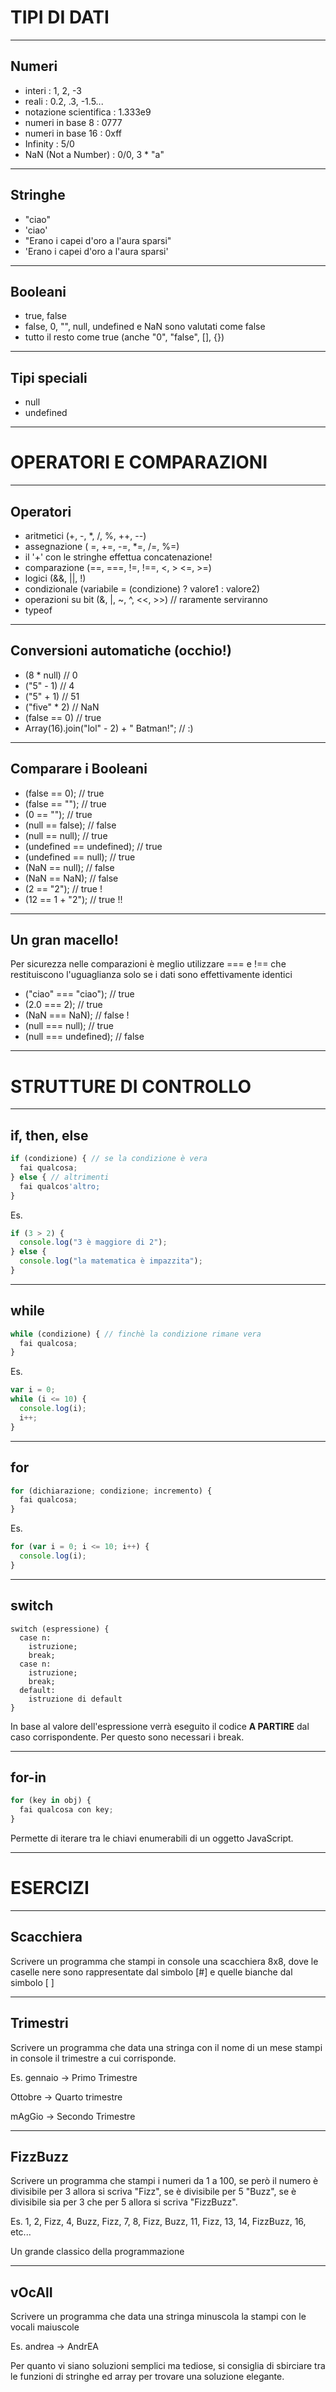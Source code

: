 TIPI DI DATI
============


----


Numeri
------
- interi : 1, 2, -3
- reali : 0.2, .3, -1.5...
- notazione scientifica : 1.333e9
- numeri in base 8 : 0777
- numeri in base 16 : 0xff
- Infinity : 5/0
- NaN (Not a Number) : 0/0, 3 * "a"


----


Stringhe
--------
- "ciao"
- 'ciao'
- "Erano i capei d'oro a l'aura sparsi"
- 'Erano i capei d\'oro a l\'aura sparsi'


----


Booleani
--------
- true, false
- false, 0, "", null, undefined e NaN sono valutati come false
- tutto il resto come true (anche "0", "false", [], {})


----


Tipi speciali
-------------
- null
- undefined


---


OPERATORI E COMPARAZIONI
========================


----


Operatori
---------
- aritmetici (+, -, *, /, %, ++, --)
- assegnazione ( =, +=, -=, *=, /=, %=)
- il '+' con le stringhe effettua concatenazione!
- comparazione (==, ===, !=, !==, <, > <=, >=)
- logici (&&, ||, !)
- condizionale (variabile = (condizione) ? valore1 : valore2)
- operazioni su bit (&, |, ~, ^, <<, >>) // raramente serviranno
- typeof


----

Conversioni automatiche (occhio!)
---------------------------------
- (8 * null) // 0
- ("5" - 1) // 4
- ("5" + 1) // 51
- ("five" * 2) // NaN
- (false == 0) // true
- Array(16).join("lol" - 2) + " Batman!";  // :)

----


Comparare i Booleani
--------------------
- (false == 0); // true
- (false == ""); // true
- (0 == ""); // true
- (null == false); // false
- (null == null); // true
- (undefined == undefined); // true
- (undefined == null); // true
- (NaN == null); // false
- (NaN == NaN); // false
- (2 == "2"); // true !
- (12 == 1 + "2"); // true !!


----


Un gran macello!
----------------
Per sicurezza nelle comparazioni è meglio utilizzare === e !== che restituiscono
l'uguaglianza solo se i dati sono effettivamente identici

- ("ciao" === "ciao"); // true
- (2.0 === 2); // true
- (NaN === NaN); // false !
- (null === null); // true
- (null === undefined); // false


---


STRUTTURE DI CONTROLLO
======================


----


if, then, else
--------------
```javascript
if (condizione) { // se la condizione è vera
  fai qualcosa;
} else { // altrimenti
  fai qualcos'altro;
}
```

Es.

```javascript
if (3 > 2) {
  console.log("3 è maggiore di 2");
} else {
  console.log("la matematica è impazzita");
}
```


----


while
-----
```javascript
while (condizione) { // finchè la condizione rimane vera
  fai qualcosa;
}
```

Es.

```javascript
var i = 0;
while (i <= 10) {
  console.log(i);
  i++;
}
```


----


for
---
```javascript
for (dichiarazione; condizione; incremento) {
  fai qualcosa;
}
```

Es.

```javascript
for (var i = 0; i <= 10; i++) {
  console.log(i);
}
```

----


switch
------
```
switch (espressione) {
  case n:
    istruzione;
    break;
  case n:
    istruzione;
    break;
  default:
    istruzione di default
}
```

In base al valore dell'espressione verrà eseguito il codice **A PARTIRE**
dal caso corrispondente. Per questo sono necessari i break.


----


for-in
------
```javascript
for (key in obj) {
  fai qualcosa con key;
}
```

Permette di iterare tra le chiavi enumerabili di un oggetto JavaScript.


---


ESERCIZI
========


----


Scacchiera
----------
Scrivere un programma che stampi in console una scacchiera 8x8, dove le caselle
nere sono rappresentate dal simbolo [#] e quelle bianche dal simbolo [ ]


----


Trimestri
---------
Scrivere un programma che data una stringa con il nome di un mese stampi in
console il trimestre a cui corrisponde.

Es. gennaio -> Primo Trimestre

Ottobre -> Quarto trimestre

mAgGio -> Secondo Trimestre


----


FizzBuzz
--------
Scrivere un programma che stampi i numeri da 1 a 100, se però il numero è
divisibile per 3 allora si scriva "Fizz", se è divisibile per 5 "Buzz", se è
divisibile sia per 3 che per 5 allora si scriva "FizzBuzz".

Es. 1, 2, Fizz, 4, Buzz, Fizz, 7, 8, Fizz, Buzz, 11, Fizz, 13, 14, FizzBuzz, 16, etc...

Un grande classico della programmazione


----

vOcAlI
------
Scrivere un programma che data una stringa minuscola la stampi con le vocali maiuscole

Es. andrea -> AndrEA

Per quanto vi siano soluzioni semplici ma tediose, si consiglia di sbirciare
tra le funzioni di stringhe ed array per trovare una soluzione elegante.
